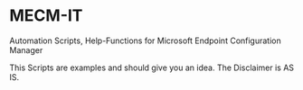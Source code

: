 # MECM-IT
Automation Scripts, Help-Functions for Microsoft Endpoint Configuration Manager

This Scripts are examples and should give you an idea. The Disclaimer is AS IS.
